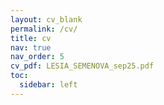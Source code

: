 ```yaml
---
layout: cv_blank
permalink: /cv/
title: cv
nav: true
nav_order: 5
cv_pdf: LESIA_SEMENOVA_sep25.pdf
toc:
  sidebar: left
---
```


